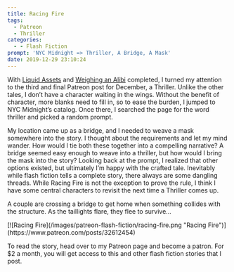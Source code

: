 ```yaml
---
title: Racing Fire
tags:
  - Patreon
  - Thriller
categories:
  - - Flash Fiction
prompt: 'NYC Midnight => Thriller, A Bridge, A Mask'
date: 2019-12-29 23:10:24
---
```


With [Liquid Assets](/archives/2019/12/26/liquid-assets) and [Weighing an Alibi](/archives/2019/12/26/weighing-alibi) completed, I turned my attention to the third and final Patreon post for December, a Thriller. Unlike the other tales, I don’t have a character waiting in the wings. Without the benefit of character, more blanks need to fill in, so to ease the burden, I jumped to NYC Midnight’s catalog. Once there, I searched the page for the word thriller and picked a random prompt.<!-- more -->

My location came up as a bridge, and I needed to weave a mask somewhere into the story. I thought about the requirements and let my mind wander. How would I tie both these together into a compelling narrative? A bridge seemed easy enough to weave into a thriller, but how would I bring the mask into the story? Looking back at the prompt, I realized that other options existed, but ultimately I’m happy with the crafted tale. Inevitably while flash fiction tells a complete story, there always are some dangling threads. While Racing Fire is not the exception to prove the rule, I think I have some central characters to revisit the next time a Thriller comes up.

A couple are crossing a bridge to get home when something collides with the structure. As the taillights flare, they flee to survive…

<div class="center">[![Racing Fire](/images/patreon-flash-fiction/racing-fire.png "Racing Fire")](https://www.patreon.com/posts/32612454)</div>

To read the story, head over to my Patreon page and become a patron. For $2 a month, you will get access to this and other flash fiction stories that I post.